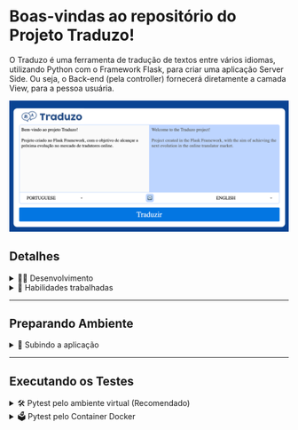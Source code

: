 # Boas-vindas ao repositório do Projeto Traduzo!

O Traduzo é uma ferramenta de tradução de textos entre vários idiomas, utilizando Python com o Framework Flask, para criar uma aplicação Server Side. Ou seja, o Back-end (pela controller) fornecerá diretamente a camada View, para a pessoa usuária.

![Tela](src/views/static/images/traduzo.png)

## Detalhes

<details>
<summary>🧑‍💻 Desenvolvimento</summary>

#### O que foi desenvolvido por mim:

* Conexão com o MongoDB no src/database/db.py
* classe LanguageModel em src/models/language_model.py
* método to_dict() da classe LanguageModel
* método de classe list_dicts() para a classe LanguageModel: retorna todos os idiomas como uma lista iterável
* Endpoint Tradutor, renderizando variáveis do Back-end no template index.html
* Tradução de Texto através do método POST
* Tradução reversa através do método POST utilizando o botão de reversão
* Teste para verificar o método list_as_json() da classe HistoryModel
* Endpoint que permite a listagem dos registros de histórico de traduções
* Método de excluir um histórico por meio do endpoint DELETE na rota /admin/history/<id>

Todas as outras funcionalidades e configurações foram providas pela instituição de ensino Trybe.

</details>

<details>
  <summary>📝 Habilidades trabalhadas </summary>

- Implementação de uma API utilizando arquitetura em camadas MVC;
- Docker para projetos Python;
- Conhecimentos de Orientação a Objetos no desenvolvimento WEB.
- Testes para APIs, garantindo a implementação dos endpoints;
- Interação com um banco de dados não relacional MongoDB;
- Desenvolvimento de páginas web Server Side.

</details>

----

## Preparando Ambiente

<details>

<summary>🐳 Subindo a aplicação</summary>

**[1]** Clone o repositório

* Use o comando: `git@github.com:linahsu/projeto-traduzo.git`.
* Entre na pasta do repositório que você acabou de clonar:
  * `cd projeto-traduzo`

**[2]** Crie o ambiente virtual para o projeto

```bash
python3 -m venv .venv && source .venv/bin/activate
```

**[3]** Instale as dependências

```bash
python3 -m pip install -r dev-requirements.txt
```

**Escolha uma opção:**

**[4 - Opção A]** Banco e Flask pelo Docker

```bash
docker compose up translate
```

- Recomendada: Dockerfile e Docker-compose já estão prontos para uso, para conectar o MongoDB e o Flask.

**[4 - Opção B]** Banco pelo Docker, Flask localmente pelo ambiente virtual

```bash
docker compose up -d mongodb

python3 src/app.py
```

**[5]** Acesse a aplicação pelo navegador na rota <http://127.0.0.1:8000/> caso utilize a padrão do projeto.

</details>

----

## Executando os Testes

<details>
<summary>🛠 Pytest pelo ambiente virtual (Recomendado) </summary>

Por uma melhor integração com o Vscode, e devido o ambiente virtual ser mais leve que um container, ainda é uma boa recomendação.

**[1]** Crie o ambiente virtual, e instale as dependências, suba o banco, conforme seção preparando ambiente

**[2]** Execute os testes

```bash
python3 -m pytest
```

</details>

<details>
<summary>🗳️ Pytest pelo Container Docker </summary>

**[1]** Execute o projeto conforme seção preparando ambiente

**[2]** Execute os testes diretamente, ou após acessar o sh do container

```bash
docker compose exec -it translate pytest
```

```bash
docker compose exec -it translate sh
```

- Atente-se a realizar um novo Build, sempre que alterar a instalação do container.

</details>